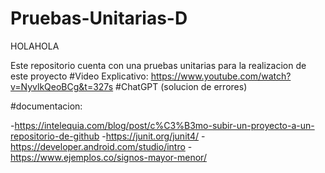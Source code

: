 # Pruebas-Unitarias-D
HOLAHOLA

Este repositorio cuenta con una pruebas unitarias para la realizacion de este proyecto
#Video Explicativo: https://www.youtube.com/watch?v=NyvlkQeoBCg&t=327s
#ChatGPT (solucion de errores)

#documentacion:

-https://intelequia.com/blog/post/c%C3%B3mo-subir-un-proyecto-a-un-repositorio-de-github
-https://junit.org/junit4/
-https://developer.android.com/studio/intro
-https://www.ejemplos.co/signos-mayor-menor/
